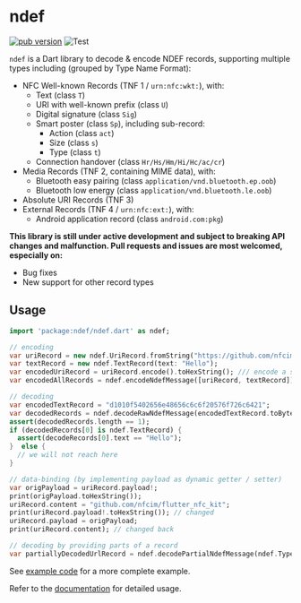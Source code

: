 # ndef

[![pub version](https://img.shields.io/pub/v/ndef)](https://pub.dev/packages/ndef)
![Test](https://github.com/nfcim/ndef/workflows/Test/badge.svg)

`ndef` is a Dart library to decode & encode NDEF records, supporting multiple types including (grouped by Type Name Format):

* NFC Well-known Records (TNF 1 / `urn:nfc:wkt:`), with:
  * Text (class `T`)
  * URI with well-known prefix (class `U`)
  * Digital signature (class `Sig`)
  * Smart poster (class `Sp`), including sub-record:
    * Action (class `act`)
    * Size (class `s`)
    * Type (class `t`)
  * Connection handover (class `Hr/Hs/Hm/Hi/Hc/ac/cr`)
* Media Records (TNF 2, containing MIME data), with:
  * Bluetooth easy pairing (class `application/vnd.bluetooth.ep.oob`)
  * Bluetooth low energy (class `application/vnd.bluetooth.le.oob`)
* Absolute URI Records (TNF 3)
* External Records (TNF 4 / `urn:nfc:ext:`), with:
  * Android application record (class `android.com:pkg`)

**This library is still under active development and subject to breaking API changes and malfunction. Pull requests and issues are most welcomed, especially on:**

* Bug fixes
* New support for other record types

## Usage

```dart
import 'package:ndef/ndef.dart' as ndef;

// encoding
var uriRecord = new ndef.UriRecord.fromString("https://github.com/nfcim/ndef");
var textRecord = new ndef.TextRecord(text: "Hello");
var encodedUriRecord = uriRecord.encode().toHexString(); /// encode a single record, and use our extension method on [Uint8List]
var encodedAllRecords = ndef.encodeNdefMessage([uriRecord, textRecord]).toHexString(); // encode several records as a message

// decoding
var encodedTextRecord = "d1010f5402656e48656c6c6f20576f726c6421";
var decodedRecords = ndef.decodeRawNdefMessage(encodedTextRecord.toBytes());
assert(decodedRecords.length == 1);
if (decodedRecords[0] is ndef.TextRecord) {
  assert(decodeRecords[0].text == "Hello");
}  else {
  // we will not reach here
}

// data-binding (by implementing payload as dynamic getter / setter)
var origPayload = uriRecord.payload!;
print(origPayload.toHexString());
uriRecord.content = "github.com/nfcim/flutter_nfc_kit";
print(uriRecord.payload!.toHexString()); // changed
uriRecord.payload = origPayload;
print(uriRecord.content); // changed back

// decoding by providing parts of a record
var partiallyDecodedUrlRecord = ndef.decodePartialNdefMessage(ndef.TypeNameFormat.nfcWellKnown, utf8.encode("U"), origPayload, id: Uint8List.fromList([0x1, 0x2]));
```

See [example code](example/lib/main.dart) for a more complete example.

Refer to the [documentation](https://pub.dev/documentation/ndef/) for detailed usage.

